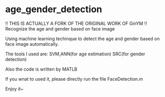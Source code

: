 # age_gender_detection
!! THIS IS ACTUALLY A FORK OF THE ORIGINAL WORK OF GinYM !!
Recognize the age and gender based on face image

Using machine learning techinque to detect the age and gender based on face image automatically.

The tools I used are: SVM,ANN(for age estimation) SRC(for gender detection)

Also the code is written by MATLB

If you wnat to used it, please directly run the file FaceDetection.m

Enjoy it~
